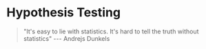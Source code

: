 # Hypothesis Testing

> "It's easy to lie with statistics. It's hard to tell the truth without statistics"
--- Andrejs Dunkels



